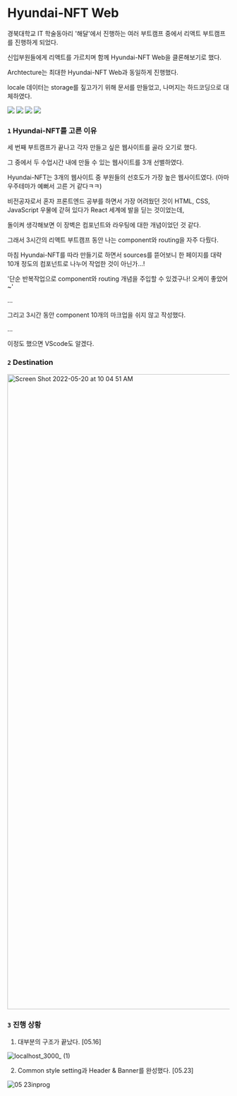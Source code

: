 # Hyundai-NFT Web

경북대학교 IT 학술동아리 '해달'에서 진행하는 여러 부트캠프 중에서 리액트 부트캠프를 진행하게 되었다.

신입부원들에게 리액트를 가르치며 함께 Hyundai-NFT Web을 클론해보기로 했다.

Archtecture는 최대한 Hyundai-NFT Web과 동일하게 진행했다.

locale 데이터는 storage를 짚고가기 위해 문서를 만들었고, 나머지는 하드코딩으로 대체하였다.


<img src="https://img.shields.io/badge/HTML5-E34F26?style=flat-square&logo=HTML5&logoColor=white"/> <img src="https://img.shields.io/badge/CSS3-1572B6?style=flat-square&logo=CSS3&logoColor=white"/> <img src="https://img.shields.io/badge/JavaScript-F7DF1E?style=flat-square&logo=JavaScript&logoColor=white"/> <img src="https://img.shields.io/badge/React-61DAFB?style=flat-square&logo=React&logoColor=white"/>

### `1` Hyundai-NFT를 고른 이유

세 번째 부트캠프가 끝나고 각자 만들고 싶은 웹사이트를 골라 오기로 했다.

그 중에서 두 수업시간 내에 만들 수 있는 웹사이트를 3개 선별하였다.

Hyundai-NFT는 3개의 웹사이트 중 부원들의 선호도가 가장 높은 웹사이트였다. (아마 우주테마가 예뻐서 고른 거 같다ㅋㅋ)

비전공자로서 혼자 프론트엔드 공부를 하면서 가장 어려웠던 것이 HTML, CSS, JavaScript 우물에 갇혀 있다가 React 세계에 발을 딛는 것이었는데,

돌이켜 생각해보면 이 장벽은 컴포넌트와 라우팅에 대한 개념이었던 것 같다.

그래서 3시간의 리액트 부트캠프 동안 나는 component와 routing을 자주 다뤘다.

마침 Hyundai-NFT를 따라 만들기로 하면서 sources를 뜯어보니 한 페이지를 대략 10개 정도의 컴포넌트로 나누어 작업한 것이 아닌가...!

'단순 반복작업으로 component와 routing 개념을 주입할 수 있겠구나! 오케이 좋았어~'

...

그리고 3시간 동안 component 10개의 마크업을 쉬지 않고 작성했다.

...

이정도 했으면 VScode도 알겠다.

### `2` Destination
<img width="1440" alt="Screen Shot 2022-05-20 at 10 04 51 AM" src="https://user-images.githubusercontent.com/88179771/169428224-7448063d-383b-41c5-891a-356f2cbbb3cc.png">


### `3` 진행 상황

1. 대부분의 구조가 끝났다. [05.16]

![localhost_3000_ (1)](https://user-images.githubusercontent.com/88179771/169426927-9e8530ff-a89c-402c-b83b-2e4efceeb207.png)

2. Common style setting과 Header & Banner를 완성했다. [05.23]

![05 23inprog](https://user-images.githubusercontent.com/88179771/171115802-4cffb582-9045-4e6f-98e5-fcfd478e1257.png)
